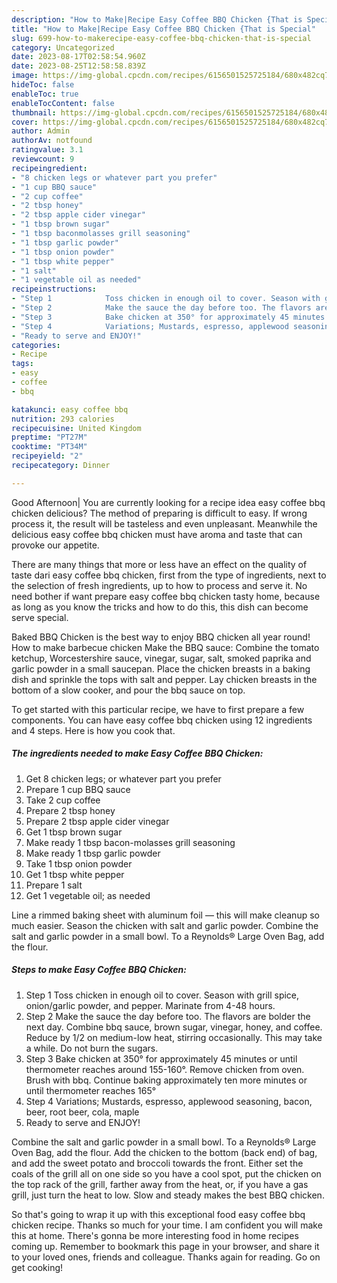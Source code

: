 ```yaml
---
description: "How to Make|Recipe Easy Coffee BBQ Chicken {That is Special"
title: "How to Make|Recipe Easy Coffee BBQ Chicken {That is Special"
slug: 699-how-to-makerecipe-easy-coffee-bbq-chicken-that-is-special
category: Uncategorized
date: 2023-08-17T02:58:54.960Z
date: 2023-08-25T12:58:58.839Z
image: https://img-global.cpcdn.com/recipes/6156501525725184/680x482cq70/easy-coffee-bbq-chicken-recipe-main-photo.jpg
hideToc: false
enableToc: true
enableTocContent: false
thumbnail: https://img-global.cpcdn.com/recipes/6156501525725184/680x482cq70/easy-coffee-bbq-chicken-recipe-main-photo.jpg
cover: https://img-global.cpcdn.com/recipes/6156501525725184/680x482cq70/easy-coffee-bbq-chicken-recipe-main-photo.jpg
author: Admin
authorAv: notfound
ratingvalue: 3.1
reviewcount: 9
recipeingredient:
- "8 chicken legs or whatever part you prefer"
- "1 cup BBQ sauce"
- "2 cup coffee"
- "2 tbsp honey"
- "2 tbsp apple cider vinegar"
- "1 tbsp brown sugar"
- "1 tbsp baconmolasses grill seasoning"
- "1 tbsp garlic powder"
- "1 tbsp onion powder"
- "1 tbsp white pepper"
- "1 salt"
- "1 vegetable oil as needed"
recipeinstructions:
- "Step 1            Toss chicken in enough oil to cover. Season with grill spice, onion/garlic powder, and pepper. Marinate from 4-48 hours."
- "Step 2            Make the sauce the day before too. The flavors are bolder the next day. Combine bbq sauce, brown sugar, vinegar, honey, and coffee. Reduce by 1/2 on medium-low heat, stirring occasionally. This may take a while. Do not burn the sugars."
- "Step 3            Bake chicken at 350° for approximately 45 minutes or until thermometer reaches around 155-160°. Remove chicken from oven. Brush with bbq. Continue baking approximately ten more minutes or until thermometer reaches 165°"
- "Step 4            Variations; Mustards, espresso, applewood seasoning, bacon, beer, root beer, cola, maple"
- "Ready to serve and ENJOY!"
categories:
- Recipe
tags:
- easy
- coffee
- bbq

katakunci: easy coffee bbq 
nutrition: 293 calories
recipecuisine: United Kingdom
preptime: "PT27M"
cooktime: "PT34M"
recipeyield: "2"
recipecategory: Dinner

---
```



Good Afternoon| You are currently looking for a recipe idea easy coffee bbq chicken delicious? The method of preparing is difficult to easy. If wrong process it, the result will be tasteless and even unpleasant. Meanwhile the delicious easy coffee bbq chicken must have aroma and taste that can provoke our appetite.






There are many things that more or less have an effect on the quality of taste dari easy coffee bbq chicken, first from the type of ingredients, next to the selection of fresh ingredients, up to how to process and serve it. No need bother if want prepare easy coffee bbq chicken tasty home, because as long as you know the tricks and how to do this, this dish can become serve  special.


Baked BBQ Chicken is the best way to enjoy BBQ chicken all year round! How to make barbecue chicken Make the BBQ sauce: Combine the tomato ketchup, Worcestershire sauce, vinegar, sugar, salt, smoked paprika and garlic powder in a small saucepan. Place the chicken breasts in a baking dish and sprinkle the tops with salt and pepper. Lay chicken breasts in the bottom of a slow cooker, and pour the bbq sauce on top.


To get started with this particular recipe, we have to first prepare a few components. You can have easy coffee bbq chicken using 12 ingredients and 4 steps. Here is how you cook that.

<!--inarticleads1-->

##### The ingredients needed to make Easy Coffee BBQ Chicken:

1. Get 8 chicken legs; or whatever part you prefer
1. Prepare 1 cup BBQ sauce
1. Take 2 cup coffee
1. Prepare 2 tbsp honey
1. Prepare 2 tbsp apple cider vinegar
1. Get 1 tbsp brown sugar
1. Make ready 1 tbsp bacon-molasses grill seasoning
1. Make ready 1 tbsp garlic powder
1. Take 1 tbsp onion powder
1. Get 1 tbsp white pepper
1. Prepare 1 salt
1. Get 1 vegetable oil; as needed


Line a rimmed baking sheet with aluminum foil — this will make cleanup so much easier. Season the chicken with salt and garlic powder. Combine the salt and garlic powder in a small bowl. To a Reynolds® Large Oven Bag, add the flour. 

<!--inarticleads2-->

##### Steps to make Easy Coffee BBQ Chicken:

1. Step 1            Toss chicken in enough oil to cover. Season with grill spice, onion/garlic powder, and pepper. Marinate from 4-48 hours.
1. Step 2            Make the sauce the day before too. The flavors are bolder the next day. Combine bbq sauce, brown sugar, vinegar, honey, and coffee. Reduce by 1/2 on medium-low heat, stirring occasionally. This may take a while. Do not burn the sugars.
1. Step 3            Bake chicken at 350° for approximately 45 minutes or until thermometer reaches around 155-160°. Remove chicken from oven. Brush with bbq. Continue baking approximately ten more minutes or until thermometer reaches 165°
1. Step 4            Variations; Mustards, espresso, applewood seasoning, bacon, beer, root beer, cola, maple
1. Ready to serve and ENJOY!

Combine the salt and garlic powder in a small bowl. To a Reynolds® Large Oven Bag, add the flour. Add the chicken to the bottom (back end) of bag, and add the sweet potato and broccoli towards the front. Either set the coals of the grill all on one side so you have a cool spot, put the chicken on the top rack of the grill, farther away from the heat, or, if you have a gas grill, just turn the heat to low. Slow and steady makes the best BBQ chicken. 

So that's going to wrap it up with this exceptional food easy coffee bbq chicken recipe. Thanks so much for your time. I am confident you will make this at home. There's gonna be more interesting food in home recipes coming up. Remember to bookmark this page in your browser, and share it to your loved ones, friends and colleague. Thanks again for reading. Go on get cooking!
